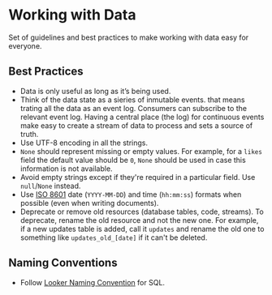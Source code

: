 # Working with Data

 Set of guidelines and best practices to make working with data easy for everyone.

## Best Practices

- Data is only useful as long as it’s being used.
- Think of the data state as a sieries of inmutable events. that means trating all the data as an event log. Consumers can subscribe to the relevant event log. Having a central place (the log) for continuous events make easy to create a stream of data to process and sets a source of truth.
- Use UTF-8 encoding in all the strings.
- `None` should represent missing or empty values. For example, for a `likes` field the default value should be `0`, `None` should be used in case this information is not available.
- Avoid empty strings except if they're required in a particular field. Use `null`/`None` instead.
- Use [ISO 8601](https://en.wikipedia.org/wiki/ISO_8601) date (`YYYY-MM-DD`) and time (`hh:mm:ss`) formats when possible (even when writing documents).
- Deprecate or remove old resources (database tables, code, streams). To deprecate, rename the old resource and not the new one. For example, if a new updates table is added, call it `updates` and rename the old one to something like `updates_old_[date]` if it can't be deleted.

## Naming Conventions

- Follow [Looker Naming Convention](https://looker.buffer.com/stories/liger/naming_conventions.md) for SQL.
